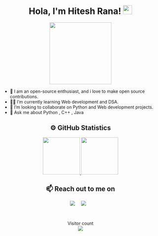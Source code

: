 <h1 align="center"> Hola, I'm Hitesh Rana! <img src="https://github.com/TheDudeThatCode/TheDudeThatCode/blob/master/Assets/Hi.gif" width="29px"> </h1>
<p align="center">
<img height="200cm" src="https://raw.githubusercontent.com/abhisheknaiidu/abhisheknaiidu/master/code.gif">
</p>

- 🌱 I am an open-source enthusiast, and i love to make open source contributions. 
- 👨‍💻 I’m currently learning Web development and DSA.
- 👯 I’m looking to collaborate on Python and Web development projects.
- 💬 Ask me about Python , C++ , Java

<h2 align="center">⚙️ GitHub Statistics</h2>

<p align="center">
<a href="https://github.com/hitesh22rana">
  <img height="120em" src="https://github-readme-stats.vercel.app/api?username=hitesh22rana&show_icons=true&theme=dark&include_all_commits=true&count_private=true">
  <img height="120em" src="https://github-readme-stats.vercel.app/api/top-langs/?username=hitesh22rana&layout=compact&langs_count=8&theme=dark">
</a>
</p>


<h2 align="center">📫 Reach out to me on</h2>
<p align="center">
  <a target="_blank"href="https://www.linkedin.com/in/hitesh-rana-108983201"><img src="https://img.shields.io/badge/LinkedIn-0077B5?style=for-the-badge&logo=linkedin&logoColor=white" /></a>&nbsp;&nbsp;&nbsp;&nbsp;
  <a href="mailto:hitesh22rana@gmail.com?subject=Hello%20Hitesh,%20From%20Github"><img src="https://img.shields.io/badge/Gmail-D14836?style=for-the-badge&logo=gmail&logoColor=white" /></a>&nbsp;&nbsp;&nbsp;&nbsp;
  </p>

<br />

<p align="center"> 
  Visitor count<br>
  <img src="https://profile-counter.glitch.me/hitesh22rana/count.svg" />
</p>
